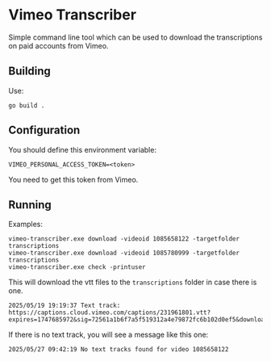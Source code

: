 # Vimeo Transcriber

Simple command line tool which can be used to download the transcriptions on paid accounts from Vimeo.

## Building

Use:

`go build .`

## Configuration

You should define this environment variable:

```
VIMEO_PERSONAL_ACCESS_TOKEN=<token>
```

You need to get this token from Vimeo.

## Running

Examples:

```
vimeo-transcriber.exe download -videoid 1085658122 -targetfolder transcriptions
vimeo-transcriber.exe download -videoid 1085780999 -targetfolder transcriptions
vimeo-transcriber.exe check -printuser
```

This will download the vtt files to the `transcriptions` folder in case there is one.

```
2025/05/19 19:19:37 Text track: https://captions.cloud.vimeo.com/captions/231961801.vtt?expires=1747685972&sig=72561a1b6f7a5f519312a4e79872fc6b102d0ef5&download=auto_generated_captions.vtt&hls=1
```

If there is no text track, you will see a message like this one:

```
2025/05/27 09:42:19 No text tracks found for video 1085658122
```